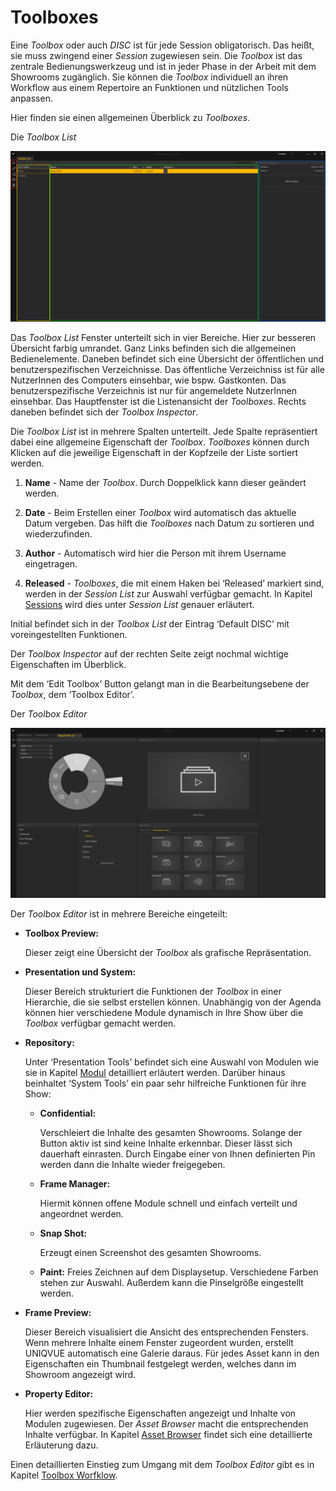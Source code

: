# Toolboxes 

Eine *Toolbox* oder auch *DISC* ist für jede Session obligatorisch. Das heißt, sie muss zwingend einer *Session* zugewiesen sein. Die *Toolbox* ist das zentrale Bedienungswerkzeug und ist in jeder Phase in der Arbeit mit dem Showrooms zugänglich. Sie können die *Toolbox* individuell an ihren Workflow aus einem Repertoire an Funktionen und nützlichen Tools anpassen. 
 
Hier finden sie einen allgemeinen Überblick zu *Toolboxes*.
 
Die *Toolbox List*

![Placeholder](img/Manager/ToolboxListNew.PNG) 


Das *Toolbox List* Fenster unterteilt sich in vier Bereiche. Hier zur besseren Übersicht farbig umrandet. Ganz Links befinden sich die allgemeinen Bedienelemente.
Daneben befindet sich eine Übersicht der öffentlichen und benutzerspezifischen Verzeichnisse. Das öffentliche Verzeichniss ist für alle NutzerInnen des Computers einsehbar, wie bspw. Gastkonten. Das benutzerspezifische Verzeichnis ist nur für angemeldete NutzerInnen einsehbar. Das Hauptfenster ist die Listenansicht der *Toolboxes*. Rechts daneben befindet sich der *Toolbox Inspector*. 

Die *Toolbox List* ist in mehrere Spalten unterteilt. Jede Spalte repräsentiert dabei eine allgemeine Eigenschaft der *Toolbox*. *Toolboxes* können durch Klicken auf die jeweilige Eigenschaft in der Kopfzeile der Liste sortiert werden. 

 

1.    **Name** - Name der *Toolbox*. Durch Doppelklick kann dieser geändert werden. 

 

2.    **Date** - Beim Erstellen einer *Toolbox* wird automatisch das aktuelle Datum vergeben. Das hilft die *Toolboxes* nach Datum zu sortieren und wiederzufinden. 

 

3.    **Author** - Automatisch wird hier die Person mit ihrem Username eingetragen. 

 

4.    **Released** - *Toolboxes*, die mit einem Haken bei ‘Released’ markiert sind, werden in der *Session List* zur Auswahl verfügbar gemacht. In Kapitel [Sessions](sessions.md) wird dies unter *Session List* genauer erläutert.  

Initial befindet sich in der *Toolbox List* der Eintrag ‘Default DISC’ mit voreingestellten Funktionen.  

Der *Toolbox Inspector* auf der rechten Seite zeigt nochmal wichtige Eigenschaften im Überblick. 

Mit dem ‘Edit Toolbox’ Button gelangt man in die Bearbeitungsebene der *Toolbox*, dem ‘Toolbox Editor’. 

Der *Toolbox Editor*


![ToolboxEditor](img/Manager/Toolbox_Editor.PNG)


Der *Toolbox Editor* ist in mehrere Bereiche eingeteilt: 


* **Toolbox Preview:**

    Dieser zeigt eine Übersicht der *Toolbox* als grafische Repräsentation.

* **Presentation und System:**

    Dieser Bereich strukturiert die Funktionen der *Toolbox* in einer Hierarchie, die sie selbst erstellen können. Unabhängig von der Agenda können hier verschiedene Module dynamisch in Ihre Show über die *Toolbox* verfügbar gemacht werden.

* **Repository:**

    Unter ‘Presentation Tools’ befindet sich eine Auswahl von Modulen wie sie in Kapitel [Modul](module.md) detailliert erläutert werden. Darüber hinaus beinhaltet ‘System Tools’ ein paar sehr hilfreiche Funktionen für ihre Show: 

    -  **Confidential:** 

        Verschleiert die Inhalte des gesamten Showrooms. Solange der Button aktiv ist sind keine Inhalte erkennbar. Dieser lässt sich dauerhaft einrasten. Durch Eingabe einer von Ihnen definierten Pin werden dann die Inhalte wieder freigegeben.</li>

    - **Frame Manager:**

        Hiermit können offene Module schnell und einfach verteilt und angeordnet werden.


    - **Snap Shot:** 

        Erzeugt einen Screenshot des gesamten Showrooms.

    - **Paint:**
        Freies Zeichnen auf dem Displaysetup. Verschiedene Farben stehen zur Auswahl. Außerdem kann die Pinselgröße eingestellt werden.

* **Frame Preview:**

    Dieser Bereich visualisiert die Ansicht des entsprechenden Fensters. Wenn mehrere Inhalte einem Fenster zugeordent wurden, erstellt UNIQVUE automatisch eine Galerie daraus. Für jedes Asset kann in den Eigenschaften ein Thumbnail festgelegt werden, welches dann im Showroom angezeigt wird.

* **Property Editor:**

    Hier werden spezifische Eigenschaften angezeigt und Inhalte von Modulen zugewiesen. Der *Asset Browser* macht die entsprechenden Inhalte verfügbar. In Kapitel [Asset Browser](assetbrowser.md) findet sich eine detaillierte Erläuterung dazu.


Einen detaillierten Einstieg zum Umgang mit dem *Toolbox Editor* gibt es in Kapitel [Toolbox Worfklow](toolboxworkflow.md). 


